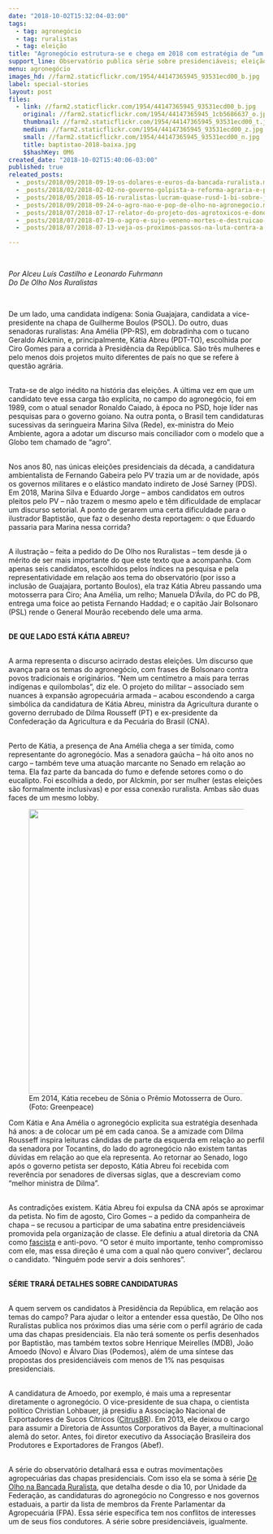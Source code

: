 ```yaml
---
date: "2018-10-02T15:32:04-03:00"
tags:
  - tag: agronegócio
  - tag: ruralistas
  - tag: eleição
title: "Agronegócio estrutura-se e chega em 2018 com estratégia de “um pé em cada canoa”\n"
support_line: Observatório publica série sobre presidenciáveis; eleição com candidata indígena e duas senadoras ruralistas tem ineditismo escondido pela violência verbal do líder nas pesquisas
menu: agronegócio
images_hd: //farm2.staticflickr.com/1954/44147365945_93531ecd00_b.jpg
label: special-stories
layout: post
files:
  - link: //farm2.staticflickr.com/1954/44147365945_93531ecd00_b.jpg
    original: //farm2.staticflickr.com/1954/44147365945_1cb5686637_o.jpg
    thumbnail: //farm2.staticflickr.com/1954/44147365945_93531ecd00_t.jpg
    medium: //farm2.staticflickr.com/1954/44147365945_93531ecd00_z.jpg
    small: //farm2.staticflickr.com/1954/44147365945_93531ecd00_n.jpg
    title: baptistao-2018-baixa.jpg
    $$hashKey: 0M6
created_date: "2018-10-02T15:40:06-03:00"
published: true
releated_posts:
  - _posts/2018/09/2018-09-19-os-dolares-e-euros-da-bancada-ruralista.md
  - _posts/2018/02/2018-02-02-no-governo-golpista-a-reforma-agraria-e-politica-inexistente.md
  - _posts/2018/05/2018-05-16-ruralistas-lucram-quase-rusd-1-bi-sobre-juros-em-processos-de-desapropriacao-de-terras.md
  - _posts/2018/09/2018-09-24-o-agro-nao-e-pop-de-olho-no-agronegocio.md
  - _posts/2018/07/2018-07-17-relator-do-projeto-dos-agrotoxicos-e-dono-de-empresas-do-setor.md
  - _posts/2018/07/2018-07-19-o-agro-e-sujo-veneno-mortes-e-destruicao-da-natureza-definem-agronegocio.md
  - _posts/2018/07/2018-07-13-veja-os-proximos-passos-na-luta-contra-a-aprovacao-do-pacote-do-veneno.md

---
```

<p>&nbsp;</p>

<p><em>Por&nbsp;Alceu Lu&iacute;s Castilho&nbsp;e&nbsp;Leonardo Fuhrmann<br />
Do De Olho&nbsp;Nos Ruralistas&nbsp;</em></p>

<p>&nbsp;</p>

<p>De um lado, uma candidata ind&iacute;gena: Sonia Guajajara, candidata a vice-presidente na chapa de Guilherme Boulos (PSOL). Do outro, duas senadoras ruralistas: Ana Am&eacute;lia (PP-RS), em dobradinha com o tucano Geraldo Alckmin, e, principalmente, K&aacute;tia Abreu (PDT-TO), escolhida por Ciro Gomes para a corrida &agrave; Presid&ecirc;ncia da Rep&uacute;blica. S&atilde;o tr&ecirc;s mulheres e pelo menos dois projetos muito diferentes de pa&iacute;s no que se refere &agrave; quest&atilde;o agr&aacute;ria.</p>

<p><br />
Trata-se de algo in&eacute;dito na hist&oacute;ria das elei&ccedil;&otilde;es. A &uacute;ltima vez em que um candidato teve essa carga t&atilde;o expl&iacute;cita, no campo do agroneg&oacute;cio, foi em 1989, com o atual senador Ronaldo Caiado, &agrave; &eacute;poca no PSD, hoje l&iacute;der nas pesquisas para o governo goiano. Na outra ponta, o Brasil tem candidaturas sucessivas da seringueira Marina Silva (Rede), ex-ministra do Meio Ambiente, agora a adotar um discurso mais conciliador com o modelo que a Globo tem chamado de &ldquo;agro&rdquo;.</p>

<p><br />
Nos anos 80, nas &uacute;nicas elei&ccedil;&otilde;es presidenciais da d&eacute;cada, a candidatura ambientalista de Fernando Gabeira pelo PV trazia um ar de novidade, ap&oacute;s os governos militares e o el&aacute;stico mandato indireto de Jos&eacute; Sarney (PDS). Em 2018, Marina Silva e Eduardo Jorge &ndash; ambos candidatos em outros pleitos pelo PV &ndash; n&atilde;o trazem o mesmo apelo e t&ecirc;m dificuldade de emplacar um discurso setorial. A ponto de gerarem uma certa dificuldade para o ilustrador Baptist&atilde;o, que faz o desenho desta reportagem: o que Eduardo passaria para Marina nessa corrida?</p>

<p><br />
A ilustra&ccedil;&atilde;o &ndash; feita a pedido do De Olho nos Ruralistas &ndash; tem desde j&aacute; o m&eacute;rito de ser mais importante do que este texto que a acompanha. Com apenas seis candidatos, escolhidos pelos &iacute;ndices na pesquisa e pela representatividade em rela&ccedil;&atilde;o aos tema do observat&oacute;rio (por isso a inclus&atilde;o de Guajajara, portanto Boulos), ela traz K&aacute;tia Abreu passando uma motosserra para Ciro; Ana Am&eacute;lia, um relho; Manuela D&rsquo;&Aacute;vila, do PC do PB, entrega uma foice ao petista Fernando Haddad; e o capit&atilde;o Jair Bolsonaro (PSL) rende o General Mour&atilde;o recebendo dele uma arma.</p>

<p><br />
<strong>DE QUE LADO EST&Aacute; K&Aacute;TIA ABREU?</strong></p>

<p><br />
A arma representa o discurso acirrado destas elei&ccedil;&otilde;es. Um discurso que avan&ccedil;a para os temas do agroneg&oacute;cio, com frases de Bolsonaro contra povos tradicionais e origin&aacute;rios. &ldquo;Nem um cent&iacute;metro a mais para terras ind&iacute;genas e quilombolas&rdquo;, diz ele. O projeto do militar &ndash; associado sem nuances &agrave; expans&atilde;o agropecu&aacute;ria armada &ndash; acabou escondendo a carga simb&oacute;lica da candidatura de K&aacute;tia Abreu, ministra da Agricultura durante o governo derrubado de Dilma Rousseff (PT) e ex-presidente da Confedera&ccedil;&atilde;o da Agricultura e da Pecu&aacute;ria do Brasil (CNA).</p>

<p><br />
Perto de K&aacute;tia, a presen&ccedil;a de Ana Am&eacute;lia chega a ser t&iacute;mida, como representante do agroneg&oacute;cio. Mas a senadora ga&uacute;cha &ndash; h&aacute; oito anos no cargo &ndash; tamb&eacute;m teve uma atua&ccedil;&atilde;o marcante no Senado em rela&ccedil;&atilde;o ao tema. Ela faz parte da bancada do fumo e defende setores como o do eucalipto. Foi escolhida a dedo, por Alckmin, por ser mulher (estas elei&ccedil;&otilde;es s&atilde;o formalmente inclusivas) e por essa conex&atilde;o ruralista. Ambas s&atilde;o duas faces de um mesmo lobby.</p>

<figure id="attachment_7568"><img alt="" class="wp-image-7568 size-full" height="354" sizes="(max-width: 560px) 100vw, 560px" src="https://deolhonosruralistas.com.br/wp-content/uploads/2018/09/eleicoes-presidenciaveis-katia-motosserra.jpg" srcset="https://deolhonosruralistas.com.br/wp-content/uploads/2018/09/eleicoes-presidenciaveis-katia-motosserra.jpg 560w, https://deolhonosruralistas.com.br/wp-content/uploads/2018/09/eleicoes-presidenciaveis-katia-motosserra-300x190.jpg 300w, https://deolhonosruralistas.com.br/wp-content/uploads/2018/09/eleicoes-presidenciaveis-katia-motosserra-471x298.jpg 471w" style="box-sizing: border-box; -webkit-font-smoothing: antialiased; vertical-align: middle; border: 0px; max-width: 100%; height: auto; margin: 0px; display: block;" width="560" />
<figcaption>Em 2014, K&aacute;tia recebeu de S&ocirc;nia o Pr&ecirc;mio Motosserra de Ouro. (Foto: Greenpeace)</figcaption>
</figure>

<p>Com K&aacute;tia e Ana Am&eacute;lia o agroneg&oacute;cio explicita sua estrat&eacute;gia desenhada h&aacute; anos: a de colocar um p&eacute; em cada canoa. Se a amizade com Dilma Rousseff inspira leituras c&acirc;ndidas de parte da esquerda em rela&ccedil;&atilde;o ao perfil da senadora por Tocantins, do lado do agroneg&oacute;cio n&atilde;o existem tantas d&uacute;vidas em rela&ccedil;&atilde;o ao que ela representa. Ao retornar ao Senado, logo ap&oacute;s o governo petista ser deposto, K&aacute;tia Abreu foi recebida com rever&ecirc;ncia por senadores de diversas siglas, que a descreviam como &ldquo;melhor ministra de Dilma&rdquo;.</p>

<p><br />
As contradi&ccedil;&otilde;es existem. K&aacute;tia Abreu foi expulsa da CNA ap&oacute;s se aproximar da petista. No fim de agosto, Ciro Gomes &ndash; a pedido da companheira de chapa &ndash; se recusou a participar de uma sabatina entre presidenci&aacute;veis promovida pela organiza&ccedil;&atilde;o de classe. Ele definiu a atual diretoria da CNA como&nbsp;<a href="https://www.poder360.com.br/eleicoes/ciro-nao-participa-de-evento-da-cna-e-chama-diretoria-de-fascista/">fascista</a>&nbsp;e anti-povo. &ldquo;O setor &eacute; muito importante, tenho compromisso com ele, mas essa dire&ccedil;&atilde;o &eacute; uma com a qual n&atilde;o quero conviver&rdquo;, declarou o candidato. &ldquo;Ningu&eacute;m pode servir a dois senhores&rdquo;.</p>

<p><br />
<strong>S&Eacute;RIE TRAR&Aacute; DETALHES SOBRE CANDIDATURAS</strong></p>

<p><br />
A quem servem os candidatos &agrave; Presid&ecirc;ncia da Rep&uacute;blica, em rela&ccedil;&atilde;o aos temas do campo? Para ajudar o leitor a entender essa quest&atilde;o, De Olho nos Ruralistas publica nos pr&oacute;ximos dias uma s&eacute;rie com o perfil agr&aacute;rio de cada uma das chapas presidenciais. Ela n&atilde;o ter&aacute; somente os perfis desenhados por Baptist&atilde;o, mas tamb&eacute;m textos sobre Henrique Meirelles (MDB), Jo&atilde;o Amoedo (Novo) e &Aacute;lvaro Dias (Podemos), al&eacute;m de uma s&iacute;ntese das propostas dos presidenci&aacute;veis com menos de 1% nas pesquisas presidenciais.</p>

<p><br />
A candidatura de Amoedo, por exemplo, &eacute; mais uma a representar diretamente o agroneg&oacute;cio. O vice-presidente de sua chapa, o cientista pol&iacute;tico Christian Lohbauer, j&aacute; presidiu a Associa&ccedil;&atilde;o Nacional de Exportadores de Sucos C&iacute;tricos (<a href="https://deolhonosruralistas.com.br/2018/09/25/agronegocio-estrutura-se-e-chega-em-2018-com-estrategia-um-pe-em-cada-canoa/v">CitrusBR</a>). Em 2013, ele deixou o cargo para assumir a Diretoria de Assuntos Corporativos da Bayer, a multinacional alem&atilde; do setor. Antes, foi diretor executivo da Associa&ccedil;&atilde;o Brasileira dos Produtores e Exportadores de Frangos (Abef).</p>

<p><br />
A s&eacute;rie do observat&oacute;rio detalhar&aacute; essa e outras movimenta&ccedil;&otilde;es agropecu&aacute;rias das chapas presidenciais. Com isso ela se soma &agrave; s&eacute;rie&nbsp;<a href="https://deolhonosruralistas.com.br/2018/09/10/observatorio-estreia-serie-sobre-candidatos-ruralistas-por-unidade-da-federacao/">De Olho na Bancada Ruralista</a>, que detalha desde o dia 10, por Unidade da Federa&ccedil;&atilde;o, as candidaturas do agroneg&oacute;cio no Congresso e nos governos estaduais, a partir da lista de membros da Frente Parlamentar da Agropecu&aacute;ria (FPA). Essa s&eacute;rie espec&iacute;fica tem nos conflitos de interesses um de seus fios condutores. A s&eacute;rie sobre presidenci&aacute;veis, igualmente.</p>

<div>&nbsp;</div>

<div>&nbsp;</div>
